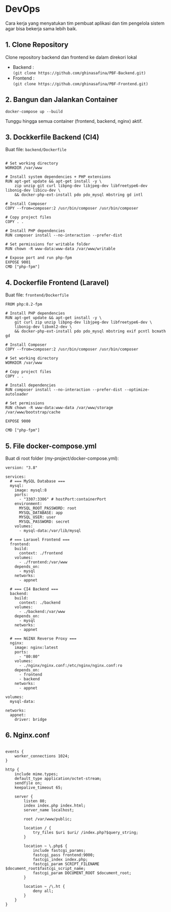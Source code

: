 # DevOps
Cara kerja yang menyatukan tim pembuat aplikasi dan tim pengelola sistem agar bisa bekerja sama lebih baik.
## 1. Clone Repository
  Clone repository backend dan frontend ke dalam direkori lokal
   - Backend :  
     ```(git clone https://github.com/ghinasafina/PBF-Backend.git)```
   - Frontend :  
     ```(git clone https://github.com/ghinasafina/PBF-Frontend.git)```

## 2. Bangun dan Jalankan Container
```docker-compose up --build```  

Tunggu hingga semua container (frontend, backend, nginx) aktif.
## 3. Dockkerfile Backend (CI4)
Buat file: ```backend/Dockerfile```

```FROM php:8.2-fpm

# Set working directory
WORKDIR /var/www

# Install system dependencies + PHP extensions
RUN apt-get update && apt-get install -y \
    zip unzip git curl libpng-dev libjpeg-dev libfreetype6-dev libonig-dev libicu-dev \
    && docker-php-ext-install pdo pdo_mysql mbstring gd intl

# Install Composer
COPY --from=composer:2 /usr/bin/composer /usr/bin/composer

# Copy project files
COPY . .

# Install PHP dependencies
RUN composer install --no-interaction --prefer-dist

# Set permissions for writable folder
RUN chown -R www-data:www-data /var/www/writable

# Expose port and run php-fpm
EXPOSE 9001
CMD ["php-fpm"]
```
## 4. Dockerfile Frontend (Laravel)
Buat file: ```frontend/Dockerfile```

```# Base PHP image
FROM php:8.2-fpm

# Install PHP dependencies
RUN apt-get update && apt-get install -y \
    git curl zip unzip libpng-dev libjpeg-dev libfreetype6-dev \
    libonig-dev libxml2-dev \
    && docker-php-ext-install pdo pdo_mysql mbstring exif pcntl bcmath gd

# Install Composer
COPY --from=composer:2 /usr/bin/composer /usr/bin/composer

# Set working directory
WORKDIR /var/www

# Copy project files
COPY . .

# Install dependencies
RUN composer install --no-interaction --prefer-dist --optimize-autoloader

# Set permissions
RUN chown -R www-data:www-data /var/www/storage /var/www/bootstrap/cache

EXPOSE 9000

CMD ["php-fpm"]
```

## 5. File docker-compose.yml
Buat di root folder (my-project/docker-compose.yml):
```
version: "3.8"

services:
  # === MySQL Database ===
  mysql:
    image: mysql:8
    ports:
      - "3307:3306" # hostPort:containerPort
    environment:
      MYSQL_ROOT_PASSWORD: root
      MYSQL_DATABASE: app
      MYSQL_USER: user
      MYSQL_PASSWORD: secret
    volumes:
      - mysql-data:/var/lib/mysql

  # === Laravel Frontend ===
  frontend:
    build:
      context: ./frontend
    volumes:
      - ./frontend:/var/www
    depends_on:
      - mysql
    networks:
      - appnet

  # === CI4 Backend ===
  backend:
    build:
      context: ./backend
    volumes:
      - ./backend:/var/www
    depends_on:
      - mysql
    networks:
      - appnet

  # === NGINX Reverse Proxy ===
  nginx:
    image: nginx:latest
    ports:
      - "80:80"
    volumes:
      - ./nginx/nginx.conf:/etc/nginx/nginx.conf:ro
    depends_on:
      - frontend
      - backend
    networks:
      - appnet

volumes:
  mysql-data:

networks:
  appnet:
    driver: bridge
```

## 6. Nginx.conf
```worker_processes 1;

events {
    worker_connections 1024;
}

http {
    include mime.types;
    default_type application/octet-stream;
    sendfile on;
    keepalive_timeout 65;

    server {
        listen 80;
        index index.php index.html;
        server_name localhost;

        root /var/www/public;

        location / {
            try_files $uri $uri/ /index.php?$query_string;
        }

        location ~ \.php$ {
            include fastcgi_params;
            fastcgi_pass frontend:9000;
            fastcgi_index index.php;
            fastcgi_param SCRIPT_FILENAME $document_root$fastcgi_script_name;
            fastcgi_param DOCUMENT_ROOT $document_root;
        }

        location ~ /\.ht {
            deny all;
        }
    }
}
```





